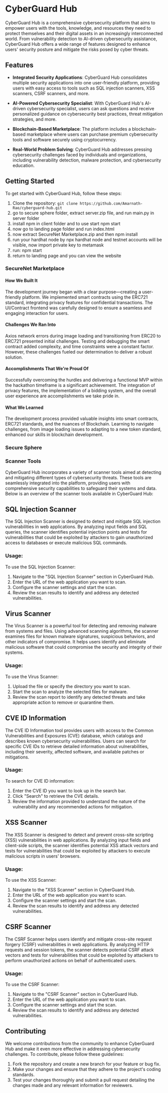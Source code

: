 # CyberGuard Hub

CyberGuard Hub is a comprehensive cybersecurity platform that aims to empower users with the tools, knowledge, and resources they need to protect themselves and their digital assets in an increasingly interconnected world. From vulnerability detection to AI-driven cybersecurity assistance, CyberGuard Hub offers a wide range of features designed to enhance users' security posture and mitigate the risks posed by cyber threats.

## Features

- **Integrated Security Applications**: CyberGuard Hub consolidates multiple security applications into one user-friendly platform, providing users with easy access to tools such as SQL injection scanners, XSS scanners, CSRF scanners, and more.

- **AI-Powered Cybersecurity Specialist**: With CyberGuard Hub's AI-driven cybersecurity specialist, users can ask questions and receive personalized guidance on cybersecurity best practices, threat mitigation strategies, and more.

- **Blockchain-Based Marketplace**: The platform includes a blockchain-based marketplace where users can purchase premium cybersecurity tools and software securely using cryptocurrency.

- **Real-World Problem Solving**: CyberGuard Hub addresses pressing cybersecurity challenges faced by individuals and organizations, including vulnerability detection, malware protection, and cybersecurity education.

## Getting Started

To get started with CyberGuard Hub, follow these steps:
1. Clone the repository: `git clone https://github.com/Amarnath-Rao/cyberguard-hub.git`
2. go to secure sphere folder, extract server.zip file, and run main.py in server folder
3. install npm in client folder and to use start npm start
4. now go to landing page folder and run index.html
5. now extract SecureNet Marketplace.zip and then npm install
6. run your hardhat node by npx hardhat node and testnet accounts will be visible, now import private key to metamask
7. run: npm start
8. return to landing page and you can view the website

### SecureNet Marketplace

#### How We Built It
The development journey began with a clear purpose—creating a user-friendly platform. We implemented smart contracts using the ERC721 standard, integrating privacy features for confidential transactions. The UI/Contract frontend was carefully designed to ensure a seamless and engaging interaction for users.

#### Challenges We Ran Into
Axios network errors during image loading and transitioning from ERC20 to ERC721 presented initial challenges. Testing and debugging the smart contract added complexity, and time constraints were a constant factor. However, these challenges fueled our determination to deliver a robust solution.

#### Accomplishments That We're Proud Of
Successfully overcoming the hurdles and delivering a functional MVP within the hackathon timeframe is a significant achievement. The integration of privacy features, the implementation of a bidding system, and the overall user experience are accomplishments we take pride in.

#### What We Learned
The development process provided valuable insights into smart contracts, ERC721 standards, and the nuances of Blockchain. Learning to navigate challenges, from image loading issues to adapting to a new token standard, enhanced our skills in blockchain development.

### Secure Sphere

### Scanner Tools

CyberGuard Hub incorporates a variety of scanner tools aimed at detecting and mitigating different types of cybersecurity threats. These tools are seamlessly integrated into the platform, providing users with comprehensive security capabilities to safeguard their systems and data. Below is an overview of the scanner tools available in CyberGuard Hub:

## SQL Injection Scanner

The SQL Injection Scanner is designed to detect and mitigate SQL injection vulnerabilities in web applications. By analyzing input fields and SQL queries, the scanner identifies potential injection points and tests for vulnerabilities that could be exploited by attackers to gain unauthorized access to databases or execute malicious SQL commands.

### Usage:

To use the SQL Injection Scanner:

1. Navigate to the "SQL Injection Scanner" section in CyberGuard Hub.
2. Enter the URL of the web application you want to scan.
3. Configure the scanner settings and start the scan.
4. Review the scan results to identify and address any detected vulnerabilities.

## Virus Scanner

The Virus Scanner is a powerful tool for detecting and removing malware from systems and files. Using advanced scanning algorithms, the scanner examines files for known malware signatures, suspicious behaviors, and other indicators of compromise. It helps users identify and eliminate malicious software that could compromise the security and integrity of their systems.

### Usage:

To use the Virus Scanner:

1. Upload the file or specify the directory you want to scan.
2. Start the scan to analyze the selected files for malware.
3. Review the scan report to identify any detected threats and take appropriate action to remove or quarantine them.

## CVE ID Information

The CVE ID Information tool provides users with access to the Common Vulnerabilities and Exposures (CVE) database, which catalogs and describes known cybersecurity vulnerabilities. Users can search for specific CVE IDs to retrieve detailed information about vulnerabilities, including their severity, affected software, and available patches or mitigations.

### Usage:

To search for CVE ID information:

1. Enter the CVE ID you want to look up in the search bar.
2. Click "Search" to retrieve the CVE details.
3. Review the information provided to understand the nature of the vulnerability and any recommended actions for mitigation.

## XSS Scanner

The XSS Scanner is designed to detect and prevent cross-site scripting (XSS) vulnerabilities in web applications. By analyzing input fields and client-side scripts, the scanner identifies potential XSS attack vectors and tests for vulnerabilities that could be exploited by attackers to execute malicious scripts in users' browsers.

### Usage:

To use the XSS Scanner:

1. Navigate to the "XSS Scanner" section in CyberGuard Hub.
2. Enter the URL of the web application you want to scan.
3. Configure the scanner settings and start the scan.
4. Review the scan results to identify and address any detected vulnerabilities.

## CSRF Scanner

The CSRF Scanner helps users identify and mitigate cross-site request forgery (CSRF) vulnerabilities in web applications. By analyzing HTTP requests and session tokens, the scanner detects potential CSRF attack vectors and tests for vulnerabilities that could be exploited by attackers to perform unauthorized actions on behalf of authenticated users.

### Usage:

To use the CSRF Scanner:

1. Navigate to the "CSRF Scanner" section in CyberGuard Hub.
2. Enter the URL of the web application you want to scan.
3. Configure the scanner settings and start the scan.
4. Review the scan results to identify and address any detected vulnerabilities.


## Contributing

We welcome contributions from the community to enhance CyberGuard Hub and make it even more effective in addressing cybersecurity challenges. To contribute, please follow these guidelines:

1. Fork the repository and create a new branch for your feature or bug fix.
2. Make your changes and ensure that they adhere to the project's coding standards.
3. Test your changes thoroughly and submit a pull request detailing the changes made and any relevant information for reviewers.

